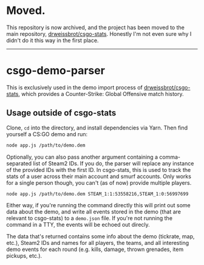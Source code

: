 # Moved.
This repository is now archived, and the project has been moved to the main repository, [drweissbrot/csgo-stats](https://github.com/drweissbrot/csgo-stats). Honestly I'm not even sure why I didn't do it this way in the first place.

---

# csgo-demo-parser
This is exclusively used in the demo import process of [drweissbrot/csgo-stats](https://github.com/drweissbrot/csgo-stats), which provides a Counter-Strike: Global Offensive match history.

## Usage outside of csgo-stats
Clone, `cd` into the directory, and install dependencies via Yarn. Then find yourself a CS:GO demo and run:

```sh
node app.js /path/to/demo.dem
```

Optionally, you can also pass another argument containing a comma-separated list of Steam2 IDs. If you do, the parser will replace any instance of the provided IDs with the first ID. In csgo-stats, this is used to track the stats of a user across their main account and smurf accounts. Only works for a single person though, you can't (as of now) provide multiple players.

```sh
node app.js /path/to/demo.dem STEAM_1:1:53558216,STEAM_1:0:56997699
```

Either way, if you're running the command directly this will print out some data about the demo, and write all events stored in the demo (that are relevant to csgo-stats) to a `demo.json` file.
If you're not running the command in a TTY, the events will be echoed out direcly.

The data that's returned contains some info about the demo (tickrate, map, etc.), Steam2 IDs and names for all players, the teams, and all interesting demo events for each round (e.g. kills, damage, thrown grenades, item pickups, etc.).
